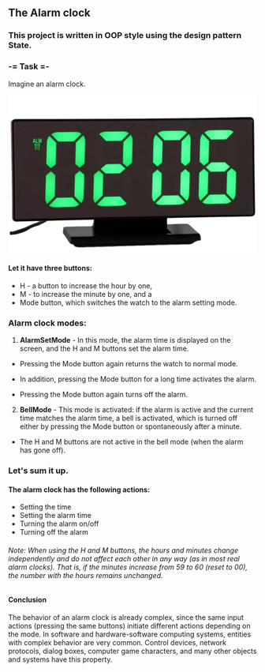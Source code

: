 ## The Alarm clock
### This project is written in OOP style using the design pattern State.

### -= Task =-
Imagine an alarm clock.

![Alarm_clock](/src/img/Alarm_clock.png) 

#### Let it have three buttons:
* H - a button to increase the hour by one,
* M - to increase the minute by one, and a
* Mode button, which switches the watch to the alarm setting mode.

### Alarm clock modes:

1. **AlarmSetMode** - In this mode, the alarm time is displayed on the screen, and the H and M buttons set the alarm time.

- Pressing the Mode button again returns the watch to normal mode.

- In addition, pressing the Mode button for a long time activates the alarm.
               
- Pressing the Mode button again turns off the alarm.

2. **BellMode** - This mode is activated: if the alarm is active and the current time matches the alarm time, a bell is activated, which is turned off either by pressing the Mode button or spontaneously after a minute.

- The H and M buttons are not active in the bell mode (when the alarm has gone off).
           
### Let's sum it up. 
#### The alarm clock has the following actions:
- Setting the time
- Setting the alarm time
- Turning the alarm on/off
- Turning off the alarm
 

###### _Note_:  When using the H and M buttons, the hours and minutes change independently and do not affect each other in any way (as in most real alarm  clocks). That is, if the minutes increase from 59 to 60 (reset to 00), the number with the hours remains unchanged.           

#### Conclusion
The behavior of an alarm clock is already complex, since the same input actions (pressing the same buttons) initiate different actions depending on the mode. In software and hardware-software computing systems, entities with complex behavior are very common. Control devices, network protocols, dialog boxes, computer game characters, and many other objects and systems have this property.
           